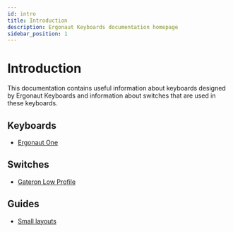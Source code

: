 ```yaml
---
id: intro
title: Introduction
description: Ergonaut Keyboards documentation homepage
sidebar_position: 1
---
```


# Introduction

This documentation contains useful information about keyboards designed by Ergonaut Keyboards and information about switches that are used in these keyboards.

## Keyboards

* [Ergonaut One](/docs/keyboards/ergonaut-one/intro)
<!-- * [Ergonaut One S](/docs/keyboards/ergonaut-one-s/intro) -->

## Switches

* [Gateron Low Profile](/docs/switches/gateron-low-profile)

## Guides

* [Small layouts](/docs/guides/small-layouts)

